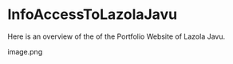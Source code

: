 # InfoAccessToLazolaJavu
Here is an overview of the of the Portfolio Website of Lazola Javu. 


image.png